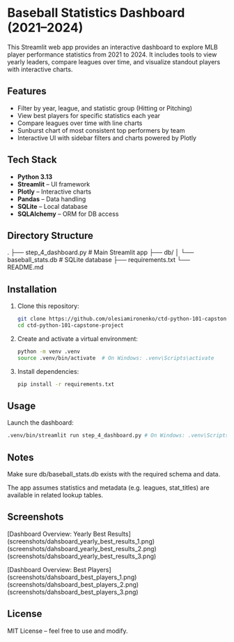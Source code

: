 # Baseball Statistics Dashboard (2021–2024)

This Streamlit web app provides an interactive dashboard to explore MLB player performance statistics from 2021 to 2024. It includes tools to view yearly leaders, compare leagues over time, and visualize standout players with interactive charts.

## Features

- Filter by year, league, and statistic group (Hitting or Pitching)
- View best players for specific statistics each year
- Compare leagues over time with line charts
- Sunburst chart of most consistent top performers by team
- Interactive UI with sidebar filters and charts powered by Plotly

## Tech Stack

- **Python 3.13**
- **Streamlit** – UI framework
- **Plotly** – Interactive charts
- **Pandas** – Data handling
- **SQLite** – Local database
- **SQLAlchemy** – ORM for DB access

## Directory Structure
.
├── step_4_dashboard.py # Main Streamlit app
├── db/
│ └── baseball_stats.db # SQLite database
├── requirements.txt
└── README.md

## Installation

1. Clone this repository:
    ```bash
    git clone https://github.com/olesiamironenko/ctd-python-101-capstone-project.git
    cd ctd-python-101-capstone-project
    ```

2. Create and activate a virtual environment:
    ```bash
    python -m venv .venv
    source .venv/bin/activate  # On Windows: .venv\Scripts\activate
    ```

3. Install dependencies:
    ```bash
    pip install -r requirements.txt
    ```

## Usage

Launch the dashboard:

```bash
.venv/bin/streamlit run step_4_dashboard.py # On Windows: .venv\Scripts\streamlit run step_4_dashboard.py
```

## Notes
Make sure db/baseball_stats.db exists with the required schema and data.

The app assumes statistics and metadata (e.g. leagues, stat_titles) are available in related lookup tables.

## Screenshots
[Dashboard Overview: Yearly Best Results]
(screenshots/dahsboard_yearly_best_results_1.png)
(screenshots/dahsboard_yearly_best_results_2.png)
(screenshots/dahsboard_yearly_best_results_3.png)

[Dashboard Overview: Best Players]
(screenshots/dahsboard_best_players_1.png)
(screenshots/dahsboard_best_players_2.png)
(screenshots/dahsboard_best_players_3.png)

## License
MIT License – feel free to use and modify.